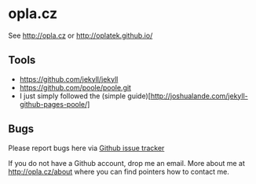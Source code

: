 # opla.cz
See http://opla.cz or http://oplatek.github.io/

## Tools
 - https://github.com/jekyll/jekyll
 - https://github.com/poole/poole.git
 - I just simply followed the (simple guide)[http://joshualande.com/jekyll-github-pages-poole/]

## Bugs
Please report bugs here via [Github issue tracker](https://github.com/oplatek/oplatek.github.io/issues/new) 

If you do not have a Github account, drop me an email.
More about me at http://opla.cz/about where you can find pointers how to contact me.
